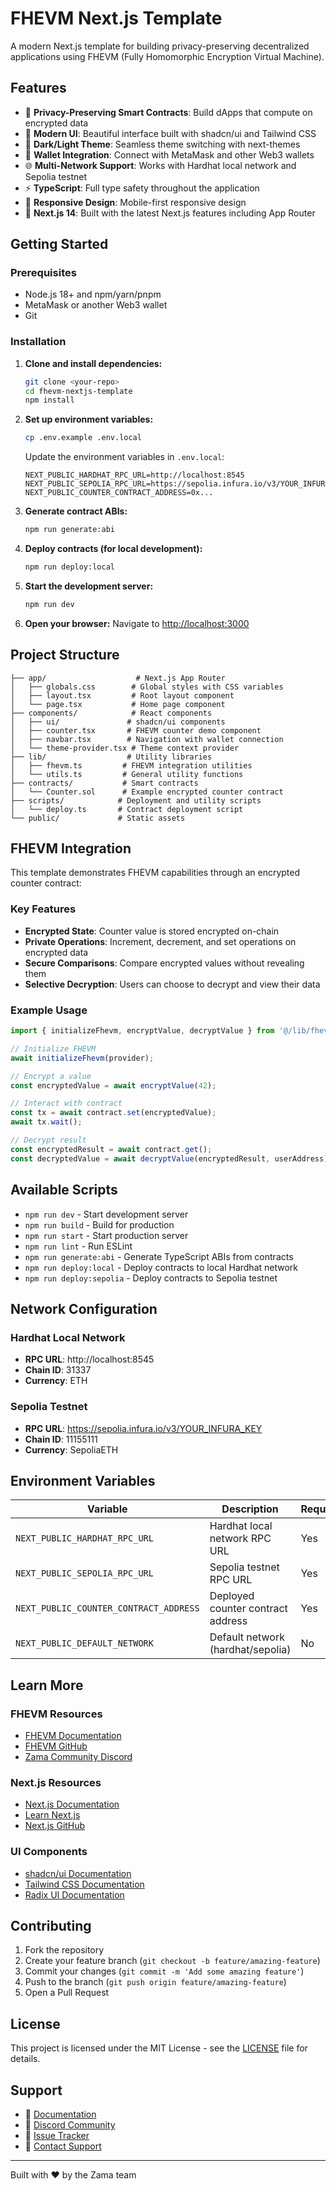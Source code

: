 # FHEVM Next.js Template

A modern Next.js template for building privacy-preserving decentralized applications using FHEVM (Fully Homomorphic Encryption Virtual Machine).

## Features

- 🔐 **Privacy-Preserving Smart Contracts**: Build dApps that compute on encrypted data
- 🎨 **Modern UI**: Beautiful interface built with shadcn/ui and Tailwind CSS
- 🌙 **Dark/Light Theme**: Seamless theme switching with next-themes
- 🔗 **Wallet Integration**: Connect with MetaMask and other Web3 wallets
- 🌐 **Multi-Network Support**: Works with Hardhat local network and Sepolia testnet
- ⚡ **TypeScript**: Full type safety throughout the application
- 📱 **Responsive Design**: Mobile-first responsive design
- 🚀 **Next.js 14**: Built with the latest Next.js features including App Router

## Getting Started

### Prerequisites

- Node.js 18+ and npm/yarn/pnpm
- MetaMask or another Web3 wallet
- Git

### Installation

1. **Clone and install dependencies:**
   ```bash
   git clone <your-repo>
   cd fhevm-nextjs-template
   npm install
   ```

2. **Set up environment variables:**
   ```bash
   cp .env.example .env.local
   ```
   
   Update the environment variables in `.env.local`:
   ```env
   NEXT_PUBLIC_HARDHAT_RPC_URL=http://localhost:8545
   NEXT_PUBLIC_SEPOLIA_RPC_URL=https://sepolia.infura.io/v3/YOUR_INFURA_KEY
   NEXT_PUBLIC_COUNTER_CONTRACT_ADDRESS=0x...
   ```

3. **Generate contract ABIs:**
   ```bash
   npm run generate:abi
   ```

4. **Deploy contracts (for local development):**
   ```bash
   npm run deploy:local
   ```

5. **Start the development server:**
   ```bash
   npm run dev
   ```

6. **Open your browser:**
   Navigate to [http://localhost:3000](http://localhost:3000)

## Project Structure

```
├── app/                    # Next.js App Router
│   ├── globals.css        # Global styles with CSS variables
│   ├── layout.tsx         # Root layout component
│   └── page.tsx           # Home page component
├── components/            # React components
│   ├── ui/               # shadcn/ui components
│   ├── counter.tsx       # FHEVM counter demo component
│   ├── navbar.tsx        # Navigation with wallet connection
│   └── theme-provider.tsx # Theme context provider
├── lib/                  # Utility libraries
│   ├── fhevm.ts         # FHEVM integration utilities
│   └── utils.ts         # General utility functions
├── contracts/           # Smart contracts
│   └── Counter.sol      # Example encrypted counter contract
├── scripts/            # Deployment and utility scripts
│   └── deploy.ts       # Contract deployment script
└── public/             # Static assets
```

## FHEVM Integration

This template demonstrates FHEVM capabilities through an encrypted counter contract:

### Key Features

- **Encrypted State**: Counter value is stored encrypted on-chain
- **Private Operations**: Increment, decrement, and set operations on encrypted data
- **Secure Comparisons**: Compare encrypted values without revealing them
- **Selective Decryption**: Users can choose to decrypt and view their data

### Example Usage

```typescript
import { initializeFhevm, encryptValue, decryptValue } from '@/lib/fhevm';

// Initialize FHEVM
await initializeFhevm(provider);

// Encrypt a value
const encryptedValue = await encryptValue(42);

// Interact with contract
const tx = await contract.set(encryptedValue);
await tx.wait();

// Decrypt result
const encryptedResult = await contract.get();
const decryptedValue = await decryptValue(encryptedResult, userAddress);
```

## Available Scripts

- `npm run dev` - Start development server
- `npm run build` - Build for production
- `npm run start` - Start production server
- `npm run lint` - Run ESLint
- `npm run generate:abi` - Generate TypeScript ABIs from contracts
- `npm run deploy:local` - Deploy contracts to local Hardhat network
- `npm run deploy:sepolia` - Deploy contracts to Sepolia testnet

## Network Configuration

### Hardhat Local Network
- **RPC URL**: http://localhost:8545
- **Chain ID**: 31337
- **Currency**: ETH

### Sepolia Testnet
- **RPC URL**: https://sepolia.infura.io/v3/YOUR_INFURA_KEY
- **Chain ID**: 11155111
- **Currency**: SepoliaETH

## Environment Variables

| Variable | Description | Required |
|----------|-------------|----------|
| `NEXT_PUBLIC_HARDHAT_RPC_URL` | Hardhat local network RPC URL | Yes |
| `NEXT_PUBLIC_SEPOLIA_RPC_URL` | Sepolia testnet RPC URL | Yes |
| `NEXT_PUBLIC_COUNTER_CONTRACT_ADDRESS` | Deployed counter contract address | Yes |
| `NEXT_PUBLIC_DEFAULT_NETWORK` | Default network (hardhat/sepolia) | No |

## Learn More

### FHEVM Resources
- [FHEVM Documentation](https://docs.zama.ai/fhevm)
- [FHEVM GitHub](https://github.com/zama-ai/fhevm)
- [Zama Community Discord](https://discord.gg/fhe-org)

### Next.js Resources
- [Next.js Documentation](https://nextjs.org/docs)
- [Learn Next.js](https://nextjs.org/learn)
- [Next.js GitHub](https://github.com/vercel/next.js/)

### UI Components
- [shadcn/ui Documentation](https://ui.shadcn.com)
- [Tailwind CSS Documentation](https://tailwindcss.com/docs)
- [Radix UI Documentation](https://www.radix-ui.com/docs)

## Contributing

1. Fork the repository
2. Create your feature branch (`git checkout -b feature/amazing-feature`)
3. Commit your changes (`git commit -m 'Add some amazing feature'`)
4. Push to the branch (`git push origin feature/amazing-feature`)
5. Open a Pull Request

## License

This project is licensed under the MIT License - see the [LICENSE](LICENSE) file for details.

## Support

- 📖 [Documentation](https://docs.zama.ai/fhevm)
- 💬 [Discord Community](https://discord.gg/fhe-org)
- 🐛 [Issue Tracker](https://github.com/zama-ai/fhevm/issues)
- 📧 [Contact Support](mailto:support@zama.ai)

---

Built with ❤️ by the Zama team